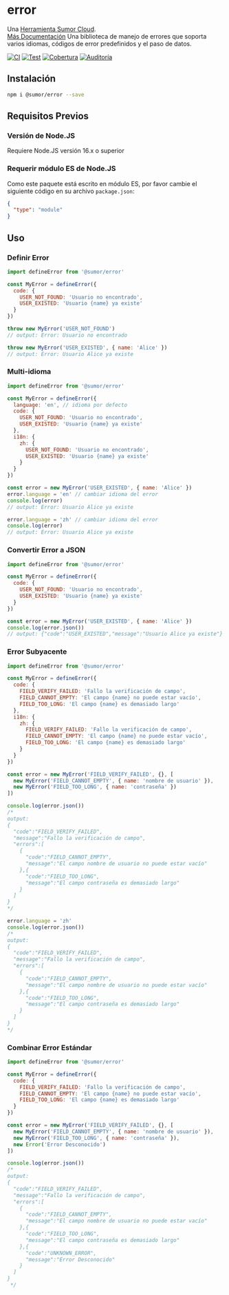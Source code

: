 # error

Una [Herramienta Sumor Cloud](https://sumor.cloud).  
[Más Documentación](https://sumor.cloud)
Una biblioteca de manejo de errores que soporta varios idiomas, códigos de error predefinidos y el paso de datos.

[![CI](https://github.com/sumor-cloud/error/actions/workflows/ci.yml/badge.svg)](https://github.com/sumor-cloud/error/actions/workflows/ci.yml)
[![Test](https://github.com/sumor-cloud/error/actions/workflows/ut.yml/badge.svg)](https://github.com/sumor-cloud/error/actions/workflows/ut.yml)
[![Cobertura](https://github.com/sumor-cloud/error/actions/workflows/coverage.yml/badge.svg)](https://github.com/sumor-cloud/error/actions/workflows/coverage.yml)
[![Auditoría](https://github.com/sumor-cloud/error/actions/workflows/audit.yml/badge.svg)](https://github.com/sumor-cloud/error/actions/workflows/audit.yml)

## Instalación

```bash
npm i @sumor/error --save
```

## Requisitos Previos

### Versión de Node.JS

Requiere Node.JS versión 16.x o superior

### Requerir módulo ES de Node.JS

Como este paquete está escrito en módulo ES, por favor cambie el siguiente código en su archivo `package.json`:

```json
{
  "type": "module"
}
```

## Uso

### Definir Error

```js
import defineError from '@sumor/error'

const MyError = defineError({
  code: {
    USER_NOT_FOUND: 'Usuario no encontrado',
    USER_EXISTED: 'Usuario {name} ya existe'
  }
})

throw new MyError('USER_NOT_FOUND')
// output: Error: Usuario no encontrado

throw new MyError('USER_EXISTED', { name: 'Alice' })
// output: Error: Usuario Alice ya existe
```

### Multi-idioma

```js
import defineError from '@sumor/error'

const MyError = defineError({
  language: 'en', // idioma por defecto
  code: {
    USER_NOT_FOUND: 'Usuario no encontrado',
    USER_EXISTED: 'Usuario {name} ya existe'
  },
  i18n: {
    zh: {
      USER_NOT_FOUND: 'Usuario no encontrado',
      USER_EXISTED: 'Usuario {name} ya existe'
    }
  }
})

const error = new MyError('USER_EXISTED', { name: 'Alice' })
error.language = 'en' // cambiar idioma del error
console.log(error)
// output: Error: Usuario Alice ya existe

error.language = 'zh' // cambiar idioma del error
console.log(error)
// output: Error: Usuario Alice ya existe
```

### Convertir Error a JSON

```js
import defineError from '@sumor/error'

const MyError = defineError({
  code: {
    USER_NOT_FOUND: 'Usuario no encontrado',
    USER_EXISTED: 'Usuario {name} ya existe'
  }
})

const error = new MyError('USER_EXISTED', { name: 'Alice' })
console.log(error.json())
// output: {"code":"USER_EXISTED","message":"Usuario Alice ya existe"}
```

### Error Subyacente

```js
import defineError from '@sumor/error'

const MyError = defineError({
  code: {
    FIELD_VERIFY_FAILED: 'Fallo la verificación de campo',
    FIELD_CANNOT_EMPTY: 'El campo {name} no puede estar vacío',
    FIELD_TOO_LONG: 'El campo {name} es demasiado largo'
  },
  i18n: {
    zh: {
      FIELD_VERIFY_FAILED: 'Fallo la verificación de campo',
      FIELD_CANNOT_EMPTY: 'El campo {name} no puede estar vacío',
      FIELD_TOO_LONG: 'El campo {name} es demasiado largo'
    }
  }
})

const error = new MyError('FIELD_VERIFY_FAILED', {}, [
  new MyError('FIELD_CANNOT_EMPTY', { name: 'nombre de usuario' }),
  new MyError('FIELD_TOO_LONG', { name: 'contraseña' })
])

console.log(error.json())
/* 
output: 
{
  "code":"FIELD_VERIFY_FAILED",
  "message":"Fallo la verificación de campo",
  "errors":[
    {
      "code":"FIELD_CANNOT_EMPTY",
      "message":"El campo nombre de usuario no puede estar vacío"
    },{
      "code":"FIELD_TOO_LONG",
      "message":"El campo contraseña es demasiado largo"
    }
  ]
}
*/

error.language = 'zh'
console.log(error.json())
/*
output:
{
  "code":"FIELD_VERIFY_FAILED",
  "message":"Fallo la verificación de campo",
  "errors":[
    {
      "code":"FIELD_CANNOT_EMPTY",
      "message":"El campo nombre de usuario no puede estar vacío"
    },{
      "code":"FIELD_TOO_LONG",
      "message":"El campo contraseña es demasiado largo"
    }
  ]
}
*/
```

### Combinar Error Estándar

```js
import defineError from '@sumor/error'

const MyError = defineError({
  code: {
    FIELD_VERIFY_FAILED: 'Fallo la verificación de campo',
    FIELD_CANNOT_EMPTY: 'El campo {name} no puede estar vacío',
    FIELD_TOO_LONG: 'El campo {name} es demasiado largo'
  }
})

const error = new MyError('FIELD_VERIFY_FAILED', {}, [
  new MyError('FIELD_CANNOT_EMPTY', { name: 'nombre de usuario' }),
  new MyError('FIELD_TOO_LONG', { name: 'contraseña' }),
  new Error('Error Desconocido')
])

console.log(error.json())
/*
output:
{
  "code":"FIELD_VERIFY_FAILED",
  "message":"Fallo la verificación de campo",
  "errors":[
    {
      "code":"FIELD_CANNOT_EMPTY",
      "message":"El campo nombre de usuario no puede estar vacío"
    },{
      "code":"FIELD_TOO_LONG",
      "message":"El campo contraseña es demasiado largo"
    },{
      "code":"UNKNOWN_ERROR",
      "message":"Error Desconocido"
    }
  ]
}
 */
```
